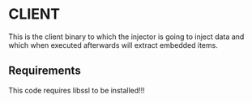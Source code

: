 # CLIENT

This is the client binary to which the injector is going to inject data and which when executed afterwards will extract embedded items.

## Requirements
This code requires libssl to be installed!!!